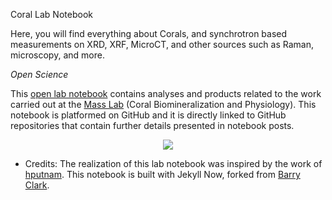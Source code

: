 Coral Lab Notebook 

Here, you will find everything about Corals, and synchrotron based measurements on XRD, XRF, MicroCT, and other sources such as Raman, microscopy, and more.



*Open Science*

This [open lab notebook](https://katreinsauer.github.io/KatreinSauer_Notebook_Mass_Lab/) contains analyses and products related to the work carried out at the [Mass Lab](https://sites.google.com/marsci.haifa.ac.il/masslab/home?authuser=0/) (Coral Biomineralization and Physiology).
This notebook is platformed on GitHub and it is directly linked to GitHub repositories that contain further details presented in notebook posts. 

<p align="center">
  <img src="https://github.com/Mass-Lab/Open_Lab_Notebook_Mass_Lab/blob/master/images/Coral_readme.jpg?raw=true?raw=true" />
</p>

- Credits: The realization of this lab notebook was inspired by the work of [hputnam](https://github.com/hputnam/Putnam_Lab_Notebook). This notebook is built with Jekyll Now, forked from [Barry Clark](https://github.com/barryclark/jekyll-now). 
